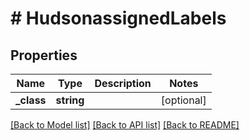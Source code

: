 # # HudsonassignedLabels

## Properties

Name | Type | Description | Notes
------------ | ------------- | ------------- | -------------
**_class** | **string** |  | [optional]

[[Back to Model list]](../../README.md#models) [[Back to API list]](../../README.md#endpoints) [[Back to README]](../../README.md)
